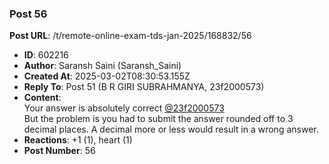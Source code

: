 ### Post 56
**Post URL**: /t/remote-online-exam-tds-jan-2025/168832/56
- **ID**: 602216
- **Author**: Saransh Saini (Saransh_Saini)
- **Created At**: 2025-03-02T08:30:53.155Z
- **Reply To**: Post 51 (B R GIRI SUBRAHMANYA, 23f2000573)
- **Content**:  
  Your answer is absolutely correct <a class="mention" href="/u/23f2000573">@23f2000573</a><br>
But the problem is you had to submit the answer rounded off to 3 decimal places. A decimal more or less would result in a wrong answer.
- **Reactions**: +1 (1), heart (1)
- **Post Number**: 56

